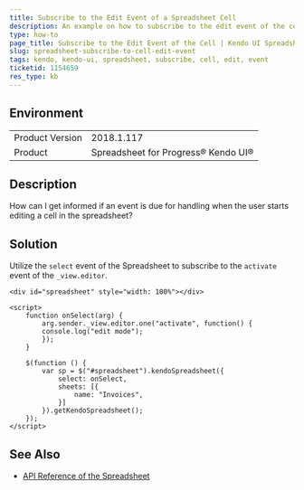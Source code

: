 ```yaml
---
title: Subscribe to the Edit Event of a Spreadsheet Cell
description: An example on how to subscribe to the edit event of the cell in the Kendo UI Spreadsheet.
type: how-to
page_title: Subscribe to the Edit Event of the Cell | Kendo UI Spreadsheet
slug: spreadsheet-subscribe-to-cell-edit-event
tags: kendo, kendo-ui, spreadsheet, subscribe, cell, edit, event
ticketid: 1154659
res_type: kb
---
```


## Environment

<table>
	<tr>
		<td>Product Version</td>
		<td>2018.1.117</td>
	</tr>
	<tr>
		<td>Product</td>
		<td>Spreadsheet for Progress® Kendo UI®</td>
	</tr>
</table>


## Description

How can I get informed if an event is due for handling when the user starts editing a cell in the spreadsheet?

## Solution

Utilize the `select` event of the Spreadsheet to subscribe to the `activate` event of the `_view.editor`.

```dojo
<div id="spreadsheet" style="width: 100%"></div>

<script>
    function onSelect(arg) {
        arg.sender._view.editor.one("activate", function() {
        console.log("edit mode");
        });
    }

    $(function () {
        var sp = $("#spreadsheet").kendoSpreadsheet({
            select: onSelect,
            sheets: [{
                name: "Invoices",
            }]
        }).getKendoSpreadsheet();
    });
</script>
```

## See Also

* [API Reference of the Spreadsheet](https://docs.telerik.com/kendo-ui/api/javascript/ui/spreadsheet)
